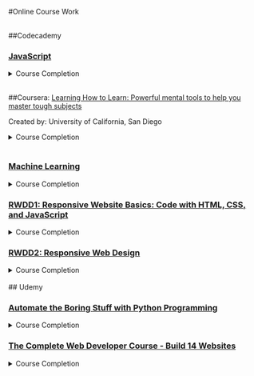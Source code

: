 #Online Course Work

<br>
##Codecademy

<a href="https://www.codecademy.com/learn/javascript"><h3>JavaScript</h3></a>
<details> 
  <summary>Course Completion</summary>
  <p align="center">
    <img src="https://raw.githubusercontent.com/demetrios-koziris/OnlineCourseWork/master/Codecademy_JavaScript/Completion.png" width="100%">
  </p>
</details> 

<br>


##Coursera: <a href="https://www.coursera.org/learn/learning-how-to-learn">Learning How to Learn: Powerful mental tools to help you master tough subjects</a>
<p>Created by: University of California, San Diego</p>
<details> 
  <summary>Course Completion</summary>
  <p align="center">
    <img src="https://raw.githubusercontent.com/demetrios-koziris/OnlineCourseWork/master/Coursera_LearningHowToLearn/CompletedGrade.png" width="100%">
    <img src="https://raw.githubusercontent.com/demetrios-koziris/OnlineCourseWork/master/Coursera_LearningHowToLearn/Completion.png" width="100%">
  </p>
</details> 

<br>

<a href="https://www.coursera.org/learn/machine-learning"><h3>Machine Learning</h3></a>
<details> 
  <summary>Course Completion</summary>
  <p align="center">
    <img src="https://raw.githubusercontent.com/demetrios-koziris/OnlineCourseWork/master/Coursera_MachineLearning/Completion.png" width="100%">
  </p>
</details> 

<a href="https://www.coursera.org/learn/website-coding"><h3>RWDD1: Responsive Website Basics: Code with HTML, CSS, and JavaScript</h3></a>
<details> 
  <summary>Course Completion</summary>
  <p align="center">
    <img src="https://raw.githubusercontent.com/demetrios-koziris/OnlineCourseWork/master/Coursera_RWDD1_ResponsiveWebsiteBasics/CompletedGrade.PNG" width="100%">
    <img src="https://raw.githubusercontent.com/demetrios-koziris/OnlineCourseWork/master/Coursera_RWDD1_ResponsiveWebsiteBasics/Completion.PNG" width="100%">
  </p>
</details> 

<a href="https://www.coursera.org/learn/responsive-web-design"><h3>RWDD2: Responsive Web Design</h3></a>
<details> 
  <summary>Course Completion</summary>
  <p align="center">
  </p>
</details> 

<br>
## Udemy

<a href="https://www.udemy.com/automate/"><h3>Automate the Boring Stuff with Python Programming</h3></a>
<details> 
  <summary>Course Completion</summary>
  <p align="center">
  </p>
</details> 

<a href="https://www.udemy.com/complete-web-developer-course"><h3>The Complete Web Developer Course - Build 14 Websites</h3></a>
<details> 
  <summary>Course Completion</summary>
  <p align="center">
  </p>
</details> 

